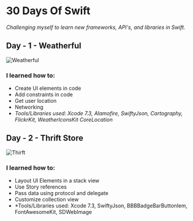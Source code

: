 # 30 Days Of Swift

*Challenging myself to learn new frameworks, API's, and libraries in Swift.*

## Day - 1 - Weatherful
![Weatherful](http://g.recordit.co/K0HQEc6ezz.gif)
### I learned how to: 
* Create UI elements in code
* Add constraints in code
* Get user location
* Networking
* *Tools/Libraries used: Xcode 7.3, Alamofire, SwiftyJson, Cartography, FlickrKit, WeatherIconsKit CoreLocation*

## Day - 2 - Thrift Store

![Thirft](http://g.recordit.co/mRmP1DWwq3.gif)
### I learned how to: 
* Layout UI Elements in a stack view
* Use Story references
* Pass data using protocol and delegate
* Customize collection view
* *Tools/Libraries used: Xcode 7.3, SwiftyJson, BBBBadgeBarButtonIem, FontAwesomeKit, SDWebImage